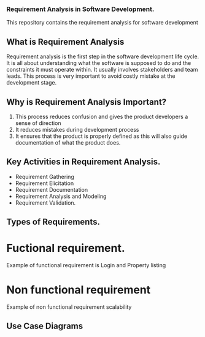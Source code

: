 ### Requirement Analysis in Software Development.
This repository contains the requirement analysis for software development

## What is Requirement Analysis
Requirement analysis is the first step in the software development life cycle. It is all about understanding what the software is supposed to do and the constraints
it must operate within. It usually involves stakeholders and team leads. This process is very important to avoid costly mistake at the development stage.

## Why is Requirement Analysis Important?
1. This process reduces confusion and gives the product developers a sense of direction
2. It reduces mistakes during development process
3. It ensures that the product is properly defined as this will also guide documentation of what the product does.

## Key Activities in Requirement Analysis.
- Requirement Gathering
- Requirement Elicitation
- Requirement Documentation
- Requirement Analysis and Modeling
- Requirement Validation.

## Types of Requirements.
# Fuctional requirement.
Example of functional requirement is Login and Property listing
# Non functional requirement
Example of non functional requirement scalability

## Use Case Diagrams
